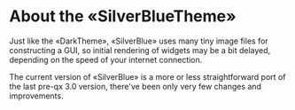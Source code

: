 # About the «SilverBlueTheme»

Just like the «DarkTheme», «SilverBlue» uses many tiny image files for constructing a GUI, so initial rendering of widgets may be a bit delayed, depending on the speed of your internet connection.

The current version of «SilverBlue» is a more or less straightforward port of the last pre-qx 3.0 version, there've been only very few changes and improvements.
